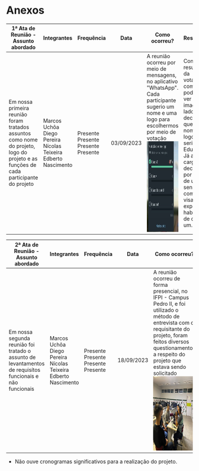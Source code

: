 # Anexos

| 1ª Ata de Reunião - Assunto abordado |Integrantes| Frequência | Data | Como ocorreu? | Resultados |
| -----------------------    | ------  | -----------|-----------|-----------|-----------|
| Em nossa primeira reunião foram tratados assuntos como nome do projeto, logo do projeto e as funções de cada participante do projeto | Marcos Uchôa  Diego Pereira  Nícolas Teixeira  Edberto Nascimento  |  Presente<br>Presente<br>Presente<br>Presente<br> |03/09/2023|A reunião ocorreu por meio de mensagens, no aplicativo "WhatsApp". Cada participante sugerio um nome e uma logo para escolhermos por meio de votação  <img src="./img/votacao.jpg" width="224" height="244">|Com o resultado da votação, como poddemos ver na imagem ao lado, ficou decidido que o nome e a logo seriam Educa P2. Já a parte cargos, foi decidido por meio de um senso comum, visando explorar as habilidades de cada um.|

| 2ª Ata de Reunião - Assunto abordado |Integrantes| Frequência | Data | Como ocorreu? | Resultados |
| -----------------------    | ------  | -----------|-----------|-----------|-----------|
| Em nossa segunda reunião foi tratado o assunto de levantamentos de requisítos funcionais e não funcionais | Marcos Uchôa  Diego Pereira  Nícolas Teixeira  Edberto Nascimento  |  Presente<br>Presente<br>Presente<br>Presente<br> |18/09/2023|A reunião ocorreu de forma presencial, no IFPI - Campus Pedro II, e foi utilizado o método de entrevista com o requisitante do projeto, foram feitos diversos questionamentos a respeito do projeto que estava sendo solicitado <img src="./img/1701310659593.jpg" width="250" height="200">|Ao decorrer da troca de perguntas e respostas, ficou bem claro o que o requisitante queria no seu projeto. Como consideração final, foram extraídos os requisitos funcionais e não funcionais do projeto que está sendo desenvolvido.|

- Não ouve cronogramas significativos para a realização do projeto.